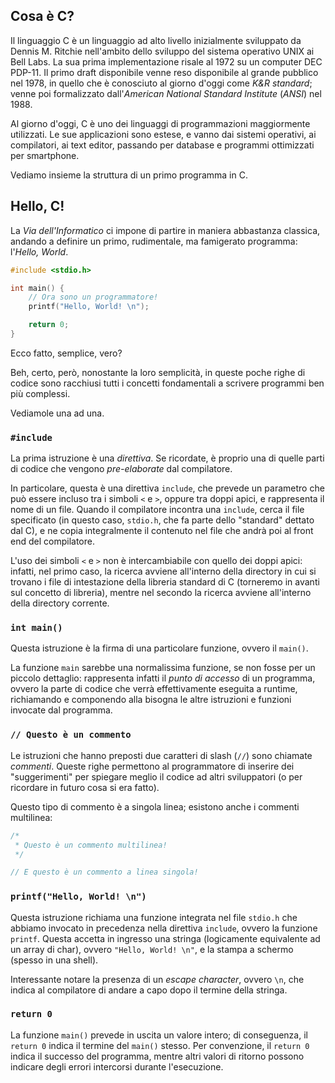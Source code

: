 ## Cosa è C?

Il linguaggio C è un linguaggio ad alto livello inizialmente sviluppato da Dennis M. Ritchie nell'ambito dello sviluppo del sistema operativo UNIX ai Bell Labs. La sua prima implementazione risale al 1972 su un computer DEC PDP-11. Il primo draft disponibile venne reso disponibile al grande pubblico nel 1978, in quello che è conosciuto al giorno d'oggi come *K&R standard*; venne poi formalizzato dall'*American National Standard Institute* (*ANSI*) nel 1988.

Al giorno d'oggi, C è uno dei linguaggi di programmazioni maggiormente utilizzati. Le sue applicazioni sono estese, e vanno dai sistemi operativi, ai compilatori, ai text editor, passando per database e programmi ottimizzati per smartphone.

Vediamo insieme la struttura di un primo programma in C.

## Hello, C!

La *Via dell'Informatico* ci impone di partire in maniera abbastanza classica, andando a definire un primo, rudimentale, ma famigerato programma: l'*Hello, World*.

```c
#include <stdio.h>

int main() {
	// Ora sono un programmatore!
	printf("Hello, World! \n");

	return 0;
}
```

Ecco fatto, semplice, vero?

Beh, certo, però, nonostante la loro semplicità, in queste poche righe di codice sono racchiusi tutti i concetti fondamentali a scrivere programmi ben più complessi.

Vediamole una ad una.

### `#include`

La prima istruzione è una *direttiva*. Se ricordate, è proprio una di quelle parti di codice che vengono *pre-elaborate* dal compilatore.

In particolare, questa è una direttiva `include`, che prevede un parametro che può essere incluso tra i simboli `<` e `>`, oppure tra doppi apici, e rappresenta il nome di un file. Quando il compilatore incontra una `include`, cerca il file specificato (in questo caso, `stdio.h`, che fa parte dello "standard" dettato dal C), e ne copia integralmente il contenuto nel file che andrà poi al front end del compilatore.

L'uso dei simboli `<` e `>` non è intercambiabile con quello dei doppi apici: infatti, nel primo caso, la ricerca avviene all'interno della directory in cui si trovano i file di intestazione della libreria standard di C (torneremo in avanti sul concetto di libreria), mentre nel secondo la ricerca avviene all'interno della directory corrente.

### `int main()`

Questa istruzione è la firma di una particolare funzione, ovvero il `main()`.

La funzione `main` sarebbe una normalissima funzione, se non fosse per un piccolo dettaglio: rappresenta infatti il *punto di accesso* di un programma, ovvero la parte di codice che verrà effettivamente eseguita a runtime, richiamando e componendo alla bisogna le altre istruzioni e funzioni invocate dal programma.

### `// Questo è un commento`

Le istruzioni che hanno preposti due caratteri di slash (`//`) sono chiamate *commenti*. Queste righe permettono al programmatore di inserire dei "suggerimenti" per spiegare meglio il codice ad altri sviluppatori (o per ricordare in futuro cosa si era fatto).

Questo tipo di commento è a singola linea; esistono anche i commenti multilinea:

```c
/*
 * Questo è un commento multilinea!
 */

// E questo è un commento a linea singola!
```

### `printf("Hello, World! \n")`

Questa istruzione richiama una funzione integrata nel file `stdio.h` che abbiamo invocato in precedenza nella direttiva `include`, ovvero la funzione `printf`. Questa accetta in ingresso una stringa (logicamente equivalente ad un array di char), ovvero `"Hello, World! \n"`, e la stampa a schermo (spesso in una shell).

Interessante notare la presenza di un *escape character*, ovvero `\n`, che indica al compilatore di andare a capo dopo il termine della stringa.

### `return 0`

La funzione `main()` prevede in uscita un valore intero; di conseguenza, il `return 0` indica il termine del `main()` stesso. Per convenzione, il `return 0` indica il successo del programma, mentre altri valori di ritorno possono indicare degli errori intercorsi durante l'esecuzione.
